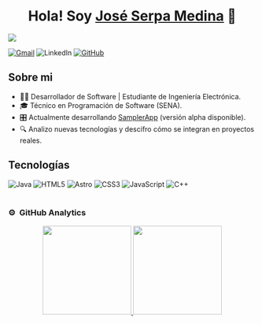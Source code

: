 <div align="center">
<h1 align="center">Hola! Soy <a href="https://aristi.dev">José Serpa Medina</a> 👋</h1>
</div>
<img src="https://i.imgur.com/GJHNXNN.png">

[![Gmail](https://img.shields.io/badge/Gmail-D14836?style=for-the-badge&logo=gmail&logoColor=white)](mailto:joseserpamedinaxd@gmail.com)
![LinkedIn](https://img.shields.io/badge/linkedin-%230077B5.svg?style=for-the-badge&logo=linkedin&logoColor=white)
[![GitHub](https://img.shields.io/badge/github-%23121011.svg?style=for-the-badge&logo=github&logoColor=white)](https://github.com/JoseSerpaCode)

## Sobre mi

- 👨‍💻 Desarrollador de Software | Estudiante de Ingeniería Electrónica.
- 🎓 Técnico en Programación de Software (SENA).
- 🎛️ Actualmente desarrollando [SamplerApp](https://github.com/JoseSerpaCode/SamplerApp) (versión alpha disponible).
- 🔍 Analizo nuevas tecnologías y descifro cómo se integran en proyectos reales.

## Tecnologías

![Java](https://img.shields.io/badge/java-%23ED8B00.svg?style=for-the-badge&logo=openjdk&logoColor=white)
![HTML5](https://img.shields.io/badge/html5-%23E34F26.svg?style=for-the-badge&logo=html5&logoColor=white)
![Astro](https://img.shields.io/badge/astro-%232C2052.svg?style=for-the-badge&logo=astro&logoColor=white)
![CSS3](https://img.shields.io/badge/css3-%231572B6.svg?style=for-the-badge&logo=css3&logoColor=white)
![JavaScript](https://img.shields.io/badge/javascript-%23323330.svg?style=for-the-badge&logo=javascript&logoColor=%23F7DF1E)
![C++](https://img.shields.io/badge/c++-%2300599C.svg?style=for-the-badge&logo=c%2B%2B&logoColor=white)
<br>
<br>

### ⚙️ &nbsp;GitHub Analytics

<p align="center">
<a href="https://github.com/ArisGuimera">
  <img height="180em" src="https://github-readme-stats-eight-theta.vercel.app/api?username=JoseSerpaCode&show_icons=true&theme=algolia&include_all_commits=true&count_private=true"/>
  <img height="180em" src="https://github-readme-stats-eight-theta.vercel.app/api/top-langs/?username=JoseSerpaCode&layout=compact&langs_count=8&theme=algolia"/>
</a>
</p>
